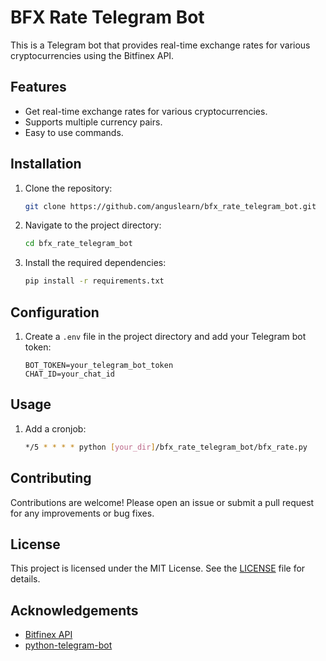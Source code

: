 # BFX Rate Telegram Bot

This is a Telegram bot that provides real-time exchange rates for various cryptocurrencies using the Bitfinex API.

## Features

- Get real-time exchange rates for various cryptocurrencies.
- Supports multiple currency pairs.
- Easy to use commands.

## Installation

1. Clone the repository:
    ```sh
    git clone https://github.com/anguslearn/bfx_rate_telegram_bot.git
    ```
2. Navigate to the project directory:
    ```sh
    cd bfx_rate_telegram_bot
    ```
3. Install the required dependencies:
    ```sh
    pip install -r requirements.txt
    ```

## Configuration

1. Create a `.env` file in the project directory and add your Telegram bot token:
    ```env
    BOT_TOKEN=your_telegram_bot_token
    CHAT_ID=your_chat_id
    ```

## Usage

1. Add a cronjob:
    ```sh
    */5 * * * * python [your_dir]/bfx_rate_telegram_bot/bfx_rate.py
    ```

## Contributing

Contributions are welcome! Please open an issue or submit a pull request for any improvements or bug fixes.

## License

This project is licensed under the MIT License. See the [LICENSE](LICENSE) file for details.

## Acknowledgements

- [Bitfinex API](https://docs.bitfinex.com/docs)
- [python-telegram-bot](https://github.com/python-telegram-bot/python-telegram-bot)
